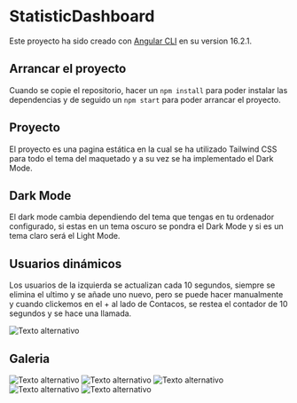 # StatisticDashboard

Este proyecto ha sido creado con [Angular CLI](https://github.com/angular/angular-cli) en su version 16.2.1.

## Arrancar el proyecto

Cuando se copie el repositorio, hacer un `npm install` para poder instalar las dependencias y de seguido un `npm start` para poder arrancar el proyecto.

## Proyecto

El proyecto es una pagina estática en la cual se ha utilizado Tailwind CSS para todo el tema del maquetado y a su vez se ha implementado el Dark Mode.

## Dark Mode

El dark mode cambia dependiendo del tema que tengas en tu ordenador configurado, si estas en un tema oscuro se pondra el Dark Mode y si es un tema claro será el Light Mode.

## Usuarios dinámicos

Los usuarios de la izquierda se actualizan cada 10 segundos, siempre se elimina el ultimo y se añade uno nuevo, pero se puede hacer manualmente y cuando clickemos en el + al lado de Contacos, se restea el contador de 10 segundos y se hace una llamada.

![Texto alternativo](img/1.png)

## Galeria

![Texto alternativo](src/assets/img/src/assets/img/2.png)
![Texto alternativo](src/assets/img/src/assets/img/3.png)
![Texto alternativo](src/assets/img/src/assets/img/4.png)
![Texto alternativo](src/assets/img/src/assets/img/5.png)
![Texto alternativo](src/assets/img/src/assets/img/6.png)
